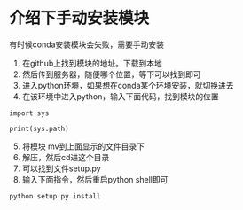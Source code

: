 # 介绍下手动安装模块

有时候conda安装模块会失败，需要手动安装

1. 在github上找到模块的地址。下载到本地
2. 然后传到服务器，随便哪个位置，等下可以找到即可
3. 进入python环境，如果想在conda某个环境安装，就切换进去
4. 在该环境中进入python，输入下面代码，找到模块的位置

```
import sys

print(sys.path)
```

5. 将模块 mv到上面显示的文件目录下
6. 解压，然后cd进这个目录
7. 可以找到文件setup.py
8. 输入下面指令，然后重启python shell即可

```
python setup.py install
```

